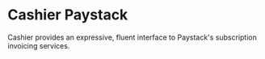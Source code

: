 # Cashier Paystack
Cashier provides an expressive, fluent interface to Paystack's subscription invoicing services.

